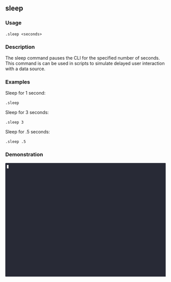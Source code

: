 ## sleep

### Usage

```text
.sleep <seconds>
```

### Description

The sleep command pauses the CLI for the specified number of seconds. This command is can be used in scripts
to simulate delayed user interaction with a data source.

### Examples

Sleep for 1 second:

```text
.sleep
```

Sleep for 3 seconds:

```text
.sleep 3
```

Sleep for .5 seconds:

```text
.sleep .5
```

### Demonstration

![](./demo.gif)
